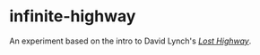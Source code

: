 infinite-highway
================

An experiment based on the intro to David Lynch's [*Lost Highway*](https://www.youtube.com/watch?v=NI61MEUT_ak).

